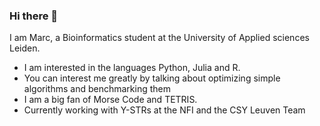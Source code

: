 ### Hi there 👋

I am Marc, a Bioinformatics student at the University of Applied sciences Leiden.
* I am interested in the languages Python, Julia and R.
* You can interest me greatly by talking about optimizing simple algorithms and benchmarking them
* I am a big fan of Morse Code and TETRIS.
* Currently working with Y-STRs at the NFI and the CSY Leuven Team
